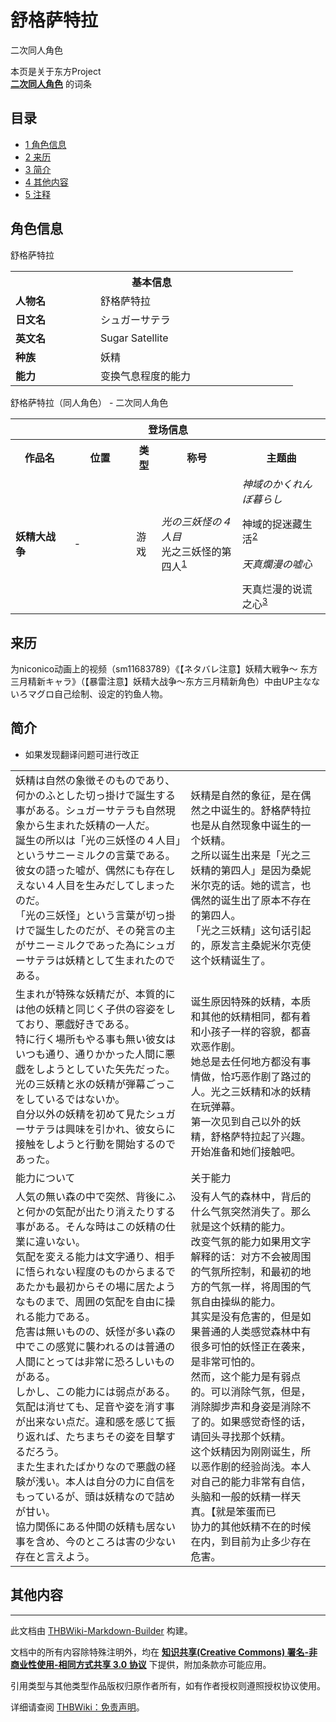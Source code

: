 # 舒格萨特拉

<!-- source html: G:\repos\THBWiki-Markdown-Builder\THBWikiMarkdown\Temp\main\6\66\ns0%3A%E8%88%92%E6%A0%BC%E8%90%A8%E7%89%B9%E6%8B%89.html -->

二次同人角色

本页是关于东方Project  
 **[二次同人角色](./二次角色列表.md)** 的词条
## 目录

- [1 角色信息](#角色信息)
- [2 来历](#来历)
- [3 简介](#简介)
- [4 其他内容](#其他内容)
- [5 注释](#注释)




## 角色信息
[](./文件-舒格萨特拉.png.md)  [](./文件-舒格萨特拉.png.md)舒格萨特拉

<table>
<tbody><tr>
<th colspan="2">基本信息</th>
</tr>
<tr>
<td style="width:120px"><b>人物名</b></td><td style="min-width:300px">舒格萨特拉</td>
</tr><tr><td><b>日文名</b></td><td>シュガーサテラ</td></tr><tr><td><b>英文名</b></td><td>Sugar Satellite</td></tr><tr><td><b>种族</b></td><td>妖精</td></tr><tr><td><b>能力</b></td><td>变换气息程度的能力</td></tr></tbody></table>

舒格萨特拉（同人角色） - 二次同人角色

<table>
<tbody><tr>
<th colspan="5">登场信息</th>
</tr><tr><th><b>作品名</b></th><th><b>位置</b></th><th><b>类型</b></th><th><b>称号</b></th><th><b>主题曲</b></th></tr><tr><td rowspan="1" style="width:120px"><b>妖精大战争</b></td><td style="width:130px">-</td><td class="bg-color-danger-30" style="width:30px;">游戏</td><td style="width:180px"><i>光の三妖怪の４人目</i><br>
光之三妖怪的第四人<sup id="cite_ref-1" class="reference"><a href="#cite_note-1">1</a></sup></td><td style="width:200px"><i>神域のかくれんぼ暮らし</i>
<p>神域的捉迷藏生活<sup id="cite_ref-2" class="reference"><a href="#cite_note-2">2</a></sup><br>
</p><p><i>天真爛漫の嘘心</i><br>
</p>
天真烂漫的说谎之心<sup id="cite_ref-3" class="reference"><a href="#cite_note-3">3</a></sup></td></tr></tbody></table>


## 来历
  
为niconico动画上的视频（sm11683789）《【ネタバレ注意】妖精大戦争～ 东方三月精新キャラ》（【暴雷注意】妖精大战争～东方三月精新角色）中由UP主なないろマグロ自己绘制、设定的钓鱼人物。
  

## 简介
- 如果发现翻译问题可进行改正


<table><tbody><tr class="tt-content" id="简介-1" data-pos="&#91;&quot;\u7b80\u4ecb&quot;,1&#93;"><td class="tt-ja" lang="ja"><div class="poem">妖精は自然の象徴そのものであり、何かのふとした切っ掛けで誕生する事がある。シュガーサテラも自然現象から生まれた妖精の一人だ。<br>誕生の所以は「光の三妖怪の４人目」というサニーミルクの言葉である。彼女の語った嘘が、偶然にも存在しえない４人目を生みだしてしまったのだ。<br>「光の三妖怪」という言葉が切っ掛けで誕生したのだが、その発言の主がサニーミルクであった為にシュガーサテラは妖精として生まれたのである。</div></td><td class="tt-zh" lang="zh"><div class="poem">妖精是自然的象征，是在偶然之中诞生的。舒格萨特拉也是从自然现象中诞生的一个妖精。<br>之所以诞生出来是「光之三妖精的第四人」是因为桑妮米尔克的话。她的谎言，也偶然的诞生出了原本不存在的第四人。<br>「光之三妖精」这句话引起的，原发言主桑妮米尔克使这个妖精诞生了。</div></td></tr><tr class="tt-content" id="简介-2" data-pos="&#91;&quot;\u7b80\u4ecb&quot;,2&#93;"><td class="tt-ja" lang="ja"><div class="poem">生まれが特殊な妖精だが、本質的には他の妖精と同じく子供の容姿をしており、悪戯好きである。<br>特に行く場所もやる事も無い彼女はいつも通り、通りかかった人間に悪戯をしようとしていた矢先だった。光の三妖精と氷の妖精が弾幕ごっこをしているではないか。<br>自分以外の妖精を初めて見たシュガーサテラは興味を引かれ、彼女らに接触をしようと行動を開始するのであった。</div></td><td class="tt-zh" lang="zh"><div class="poem">诞生原因特殊的妖精，本质和其他的妖精相同，都有着和小孩子一样的容貌，都喜欢恶作剧。<br>她总是去任何地方都没有事情做，恰巧恶作剧了路过的人。光之三妖精和冰的妖精在玩弹幕。<br>第一次见到自己以外的妖精，舒格萨特拉起了兴趣。开始准备和她们接触吧。</div></td></tr><tr class="tt-content-header" id="简介-3" data-pos="&#91;&quot;\u7b80\u4ecb&quot;,3&#93;"><td class="tt-jah" lang="ja"><div class="poem">能力について</div></td><td class="tt-zhh" lang="zh"><div class="poem">关于能力</div></td></tr><tr class="tt-content" id="简介-4" data-pos="&#91;&quot;\u7b80\u4ecb&quot;,4&#93;"><td class="tt-ja" lang="ja"><div class="poem">人気の無い森の中で突然、背後にふと何かの気配が出たり消えたりする事がある。そんな時はこの妖精の仕業に違いない。<br>気配を変える能力は文字通り、相手に悟られない程度のものからまるであたかも最初からその場に居たようなものまで、周囲の気配を自由に操れる能力である。<br>危害は無いものの、妖怪が多い森の中でこの感覚に襲われるのは普通の人間にとっては非常に恐ろしいものがある。<br>しかし、この能力には弱点がある。気配は消せても、足音や姿を消す事が出来ない点だ。違和感を感じて振り返れば、たちまちその姿を目撃するだろう。<br>また生まれたばかりなので悪戯の経験が浅い。本人は自分の力に自信をもっているが、頭は妖精なので詰めが甘い。<br>協力関係にある仲間の妖精も居ない事を含め、今のところは害の少ない存在と言えよう。</div></td><td class="tt-zh" lang="zh"><div class="poem">没有人气的森林中，背后的什么气氛突然消失了。那么就是这个妖精的能力。<br>改变气氛的能力如果用文字解释的话：对方不会被周围的气氛所控制，和最初的地方的气氛一样，将周围的气氛自由操纵的能力。<br>其实是没有危害的，但是如果普通的人类感觉森林中有很多可怕的妖怪正在袭来，是非常可怕的。<br>然而，这个能力是有弱点的。可以消除气氛，但是，消除脚步声和身姿是消除不了的。如果感觉奇怪的话，请回头寻找那个妖精。<br>这个妖精因为刚刚诞生，所以恶作剧的经验尚浅。本人对自己的能力非常有自信，头脑和一般的妖精一样天真。【就是笨蛋而已<br>协力的其他妖精不在的时候在内，到目前为止多少存在危害。<br></div></td></tr></tbody></table>


## 其他内容

[^cite_note-1]: 可能为原作者笔误，将妖精打成妖怪了

  
  

  





---

此文档由 [THBWiki-Markdown-Builder](https://github.com/Delsin-Yu/THBWiki-Markdown-Builder) 构建。

文档中的所有内容除特殊注明外，均在 [**知识共享(Creative Commons) 署名-非商业性使用-相同方式共享 3.0 协议**](https://creativecommons.org/licenses/by-sa/3.0/deed.zh-hans) 下提供，附加条款亦可能应用。

引用类型与其他类型作品版权归原作者所有，如有作者授权则遵照授权协议使用。

详细请查阅 [THBWiki：免责声明](https://thbwiki.cc/THBWiki:%E5%85%8D%E8%B4%A3%E5%A3%B0%E6%98%8E)。

